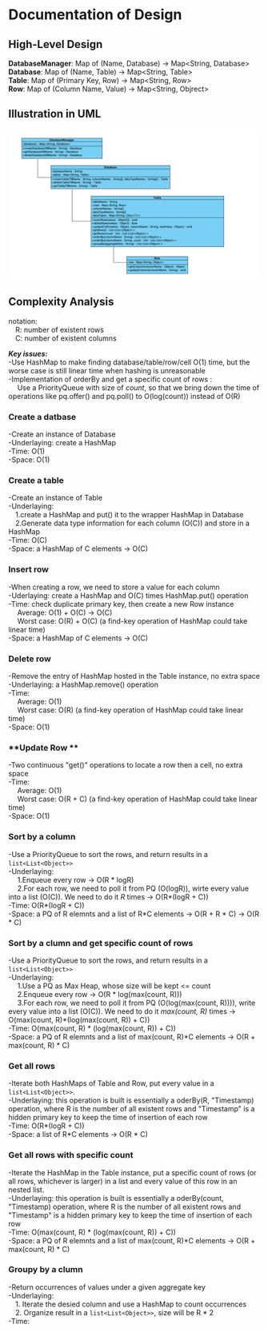 # Documentation of Design
## High-Level Design
**DatabaseManager**: Map of (Name, Database) -> Map<String, Database> <br/>
**Database**: Map of (Name, Table) -> Map<String, Table> <br/>
**Table**: Map of (Primary Key, Row) -> Map<String, Row> <br/>
**Row**: Map of (Column Name, Value) -> Map<String, Objrect> <br/>
## Illustration in UML
![UML](/files/DB_UML.png?raw=true "demo")

## **Complexity Analysis**
notation: <br/>
&emsp;R: number of existent rows <br/>
&emsp;C: number of existent columns <br/>

***Key issues:***  <br/>
-Use HashMap to make finding database/table/row/cell O(1) time, but the worse case is still linear time when hashing is unreasonable <br>
-Implementation of orderBy and get a specific count of rows :<br>
&emsp; Use a PriorityQueue with size of *count*, so that we bring down the time of operations like pq.offer() and pq.poll() to O(log(count)) instead of O(R)


### **Create a datbase** <br/>
-Create an instance of Database  <br/>
-Underlaying: create a HashMap <br/>
-Time: O(1) <br/> 
-Space: O(1) <br/>

### **Create a table** <br/>
-Create an instance of Table <br/>
-Underlaying:  <br/>
&emsp;1.create a HashMap and put() it to the wrapper HashMap in Database <br/>
&emsp;2.Generate data type information for each column (O(C)) and store in a HashMap <br/>
-Time: O(C) <br/>
-Space: a HashMap of C elements ->  O(C) <br/>

### **Insert row** 
-When creating a row, we need to store a value for each column <br/>
-Uderlaying: create a HashMap and O(C) times HashMap.put() operation <br/>
-Time: check duplicate primary key, then create a new Row instance <br/>
&emsp; Average:  O(1) + O(C) -> O(C) <br/>
&emsp; Worst case:  O(R) + O(C) (a find-key operation of HashMap could take linear time) <br/>
-Space: a HashMap of C elements -> O(C)

### **Delete row** 
-Remove the entry of HashMap hosted in the Table instance, no extra space <br/>
-Underlaying: a HashMap.remove() operation <br/>
-Time: <br/>
&emsp; Average:  O(1) <br/>
&emsp; Worst case:  O(R) (a find-key operation of HashMap could take linear time) <br/>
-Space: O(1) <br/>

### **Update Row **
-Two continuous "get()" operations to locate a row then a cell, no extra space<br/>
-Time: <br/>
&emsp; Average:  O(1) <br/>
&emsp; Worst case:  O(R + C) (a find-key operation of HashMap could take linear time) <br/>
-Space: O(1)<br/>

### **Sort by a column**
-Use a PriorityQueue to sort the rows, and return results in a `list<List<Object>>` <br/>
-Underlaying: <br/>
&emsp; 1.Enqueue every row -> O(R * logR) <br/>
&emsp; 2.For each row, we need to poll it from PQ (O(logR)), wirte every value into a list (O(C)). We need to do it *R* times -> O(R*(logR + C)) <br/>
-Time: O(R*(logR + C))<br/>
-Space: a PQ of R elemnts and a list of R*C elements -> O(R + R * C) -> O(R * C)

### **Sort by a clumn and get specific count of rows**
-Use a PriorityQueue to sort the rows, and return results in a `list<List<Object>>` <br/>
-Underlaying: <br/>
&emsp; 1.Use a PQ as Max Heap, whose size will be kept <= count <br/>
&emsp; 2.Enqueue every row -> O(R * log(max(count, R))) <br/>
&emsp; 3.For each row, we need to poll it from PQ (O(log(max(count, R)))), write every value into a list (O(C)). We need to do it *max(count, R)* times -> O(max(count, R)*(log(max(count, R)) + C)) <br/>
-Time: O(max(count, R) * (log(max(count, R)) + C)) <br/>
-Space: a PQ of R elemnts and a list of max(count, R)*C elements -> O(R + max(count, R) * C)

### **Get all rows**
-Iterate both HashMaps of Table and Row, put every value in a `list<List<Object>>`.<br/>
-Underlaying: this operation is built is essentially a oderBy(R, "Timestamp) operation, where R is the number of all existent rows and "Timestamp" is a hidden primary key to keep the time of insertion of each row</br>
-Time: O(R*(logR + C))<br/>
-Space: a list of R*C elements -> O(R * C)<br/>

### **Get all rows with specific count**
-Iterate the HashMap in the Table instance, put a specific count of rows (or all rows, whichever is larger) in a list and every value of this row in an nested list.<br/>
-Underlaying: this operation is built is essentially a oderBy(count, "Timestamp) operation, where R is the number of all existent rows and "Timestamp" is a hidden primary key to keep the time of insertion of each row</br>
-Time: O(max(count, R) * (log(max(count, R)) + C)) <br/>
-Space: a PQ of R elemnts and a list of max(count, R)*C elements -> O(R + max(count, R) * C)

### **Groupy by a clumn**
-Return occurrences of values under a given aggregate key <br/>
-Underlaying: <br/>
&emsp;1. Iterate the desied column and use a HashMap to count occurrences <br/>
&emsp;2. Organize result in a `list<List<Object>>`, size will be R * 2 <br/>
-Time:






  
